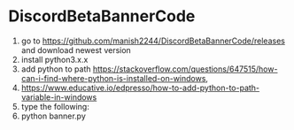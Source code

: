 # DiscordBetaBannerCode

1. go to https://github.com/manish2244/DiscordBetaBannerCode/releases and download newest version
2. install python3.x.x 
3. add python to path https://stackoverflow.com/questions/647515/how-can-i-find-where-python-is-installed-on-windows,
4. https://www.educative.io/edpresso/how-to-add-python-to-path-variable-in-windows
5. type the following:
6. python banner.py 

